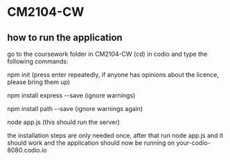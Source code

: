 # CM2104-CW

## how to run the application
go to the coursework folder in CM2104-CW (cd) in codio and type the following commands:

npm init (press enter repeatedly, if anyone has opinions about the licence, please bring them up)

npm install express --save (ignore warnings)

npm install path --save (ignore warnings again)

node app.js (this should run the server)

the installation steps are only needed once, after that run node app.js and it should work and
the application should now be running on your-codio-8080.codio.io
